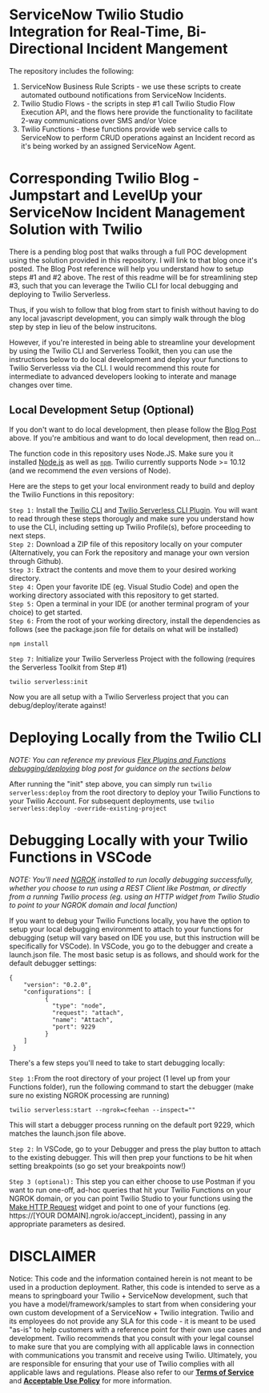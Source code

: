 # ServiceNow Twilio Studio Integration for Real-Time, Bi-Directional Incident Mangement

The repository includes the following:

1. ServiceNow Business Rule Scripts - we use these scripts to create automated outbound notifications from ServiceNow Incidents.
2. Twilio Studio Flows - the scripts in step #1 call Twilio Studio Flow Execution API, and the flows here provide the functionality to facilitate 2-way communications over SMS and/or Voice
3. Twilio Functions - these functions provide web service calls to ServiceNow to perform CRUD operations against an Incident record as it's being worked by an assigned ServiceNow Agent.

# Corresponding Twilio Blog - Jumpstart and LevelUp your ServiceNow Incident Management Solution with Twilio

There is a pending blog post that walks through a full POC development using the solution provided in this repository. I will link to that blog once it's posted. The Blog Post reference will help you understand how to setup steps #1 and #2 above. The rest of this readme will be for streamlining step #3, such that you can leverage the Twilio CLI for local debugging and deploying to Twilio Serverless.

Thus, if you wish to follow that blog from start to finish without having to do any local javascript development, you can simply walk through the blog step by step in lieu of the below instrucitons.

However, if you're interested in being able to streamline your development by using the Twilio CLI and Serverless Toolkit, then you can use the instructions below to do local development and deploy your functions to Twilio Serverlesss via the CLI. I would recommend this route for intermediate to advanced developers looking to interate and manage changes over time.

## Local Development Setup (Optional)

If you don't want to do local development, then please follow the [Blog Post](www.twilio.com/blog) above. If you're ambitious and want to do local development, then read on...

The function code in this repository uses Node.JS. Make sure you it installed [Node.js](https://nodejs.org) as well as [`npm`](https://npmjs.com). Twilio currently supports Node >= 10.12 (and we recommend the _even_ versions of Node).

Here are the steps to get your local environment ready to build and deploy the Twilio Functions in this repository:

```Step 1:``` Install the [Twilio CLI](https://www.twilio.com/docs/twilio-cli/quickstart) and [Twilio Serverless CLI Plugin](https://www.twilio.com/docs/labs/serverless-toolkit). You will want to read through these steps thorougly and make sure you understand how to use the CLI, including setting up Twilio Profile(s), before proceeding to next steps.<br/>
```Step 2:``` Download a ZIP file of this repository locally on your computer (Alternatively, you can Fork the repository and manage your own version through Github).<br/>
```Step 3:``` Extract the contents and move them to your desired working directory.<br/>
```Step 4:``` Open your favorite IDE (eg. Visual Studio Code) and open the working directory associated with this repository to get started.<br/>
```Step 5:``` Open a terminal in your IDE (or another terminal program of your choice) to get started.<br/>
```Step 6:``` From the root of your working directory, install the dependencies as follows (see the package.json file for details on what will be installed)<br/>

```
npm install
```

```Step 7:``` Initialize your Twilio Serverless Project with the following (requires the Serverless Toolkit from Step #1)<br/>

```
twilio serverless:init
```
Now you are all setup with a Twilio Serverless project that you can debug/deploy/iterate against!

# Deploying Locally from the Twilio CLI

<i>NOTE: You can reference my previous [Flex Plugins and Functions debugging/deploying](https://www.twilio.com/blog/flex-plugins-vs-code-functions-cli) blog post for guidance on the sections below</i><br/>

After running the "init" step above, you can simply run ```twilio serverless:deploy``` from the root directory to deploy your Twilio Functions to your Twilio Account. For subsequent deployments, use ```twilio serverless:deploy -override-existing-project```

# Debugging Locally with your Twilio Functions in VSCode

<i>NOTE: You'll need [NGROK](https://ngrok.com/) installed to run locally debugging successfully, whether you choose to run using a REST Client like Postman, or directly from a running Twilio process (eg. using an HTTP widget from Twilio Studio to point to your NGROK domain and local function)</i><br/>
    
If you want to debug your Twilio Functions locally, you have the option to setup your local debugging environment to attach to your functions for debugging (setup will vary based on IDE you use, but this instruction will be specifically for VSCode). In VSCode, you go to the debugger and create a launch.json file. The most basic setup is as follows, and should work for the default debugger settings:<br/>
```
{
    "version": "0.2.0",
    "configurations": [
          {
            "type": "node",
            "request": "attach",
            "name": "Attach",
            "port": 9229
          }
    ]
 }
```
There's a few steps you'll need to take to start debugging locally:<br/>

```Step 1:```From the root directory of your project (1 level up from your Functions folder), run the following command to start the debugger (make sure no existing NGROK processing are running)

```
twilio serverless:start --ngrok=cfeehan --inspect="" 
```

This will start a debugger process running on the default port 9229, which matches the launch.json file above.

```Step 2:``` In VSCode, go to your Debugger and press the play button to attach to the existing debugger. This will then prep your functions to be hit when setting breakpoints (so go set your breakpoints now!)

```Step 3 (optional):``` This step you can either choose to use Postman if you want to run one-off, ad-hoc queries that hit your Twilio Functions on your NGROK domain, or you can point Twilio Studio to your functions using the [Make HTTP Request](https://www.twilio.com/docs/studio/widget-library/http-request) widget and point to one of your functions (eg. https://[YOUR DOMAIN].ngrok.io/accept_incident), passing in any appropriate parameters as desired.

# DISCLAIMER

Notice: This code and the information contained herein is not meant to be used in a production deployment. Rather, this code is intended to serve as a means to springboard your Twilio + ServiceNow development, such that you have a model/framework/samples to start from when considering your own custom development of a ServiceNow + Twilio integration. Twilio and its employees do not provide any SLA for this code - it is meant to be used "as-is" to help customers with a reference point for their own use cases and development. Twilio recommends that you consult with your legal counsel to make sure that you are complying with all applicable laws in connection with communications you transmit and receive using Twilio. Ultimately, you are responsible for ensuring that your use of Twilio complies with all applicable laws and regulations. Please also refer to our [**Terms of Service**](https://www.twilio.com/legal/tos>) and [**Acceptable Use Policy**](https://www.twilio.com/legal/aup) for more information.
